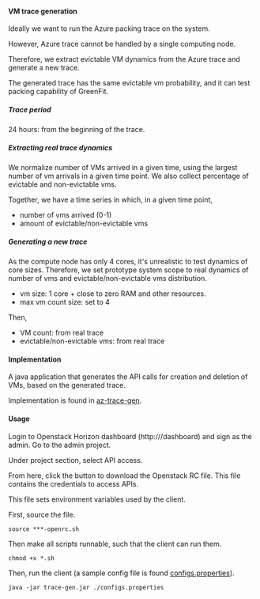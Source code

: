 #### VM trace generation

Ideally we want to run the Azure packing trace on the system.

However, Azure trace cannot be handled by a single computing node.

Therefore, we extract evictable VM dynamics from the Azure trace and generate a new trace.

The generated trace has the same evictable vm probability, and it can test packing capability of GreenFit.

##### Trace period

24 hours: from the beginning of the trace.

##### Extracting real trace dynamics

We normalize number of VMs arrived in a given time, using the largest number of vm arrivals in a given time point. We 
also collect percentage of evictable and non-evictable vms.

Together, we have a time series in which, in a given time point,
- number of vms arrived (0-1)
- amount of evictable/non-evictable vms

##### Generating a new trace

As the compute node has only 4 cores, it's unrealistic to test dynamics of core sizes. Therefore, we set prototype 
system scope to real dynamics of number of vms and evictable/non-evictable vms distribution.

- vm size: 1 core + close to zero RAM and other resources.
- max vm count size: set to 4

Then,
- VM count: from real trace
- evictable/non-evictable vms: from real trace

#### Implementation

A java application that generates the API calls for creation and deletion of VMs, based on the generated trace.

Implementation is found in [az-trace-gen](az-trace-gen).

#### Usage

Login to Openstack Horizon dashboard (http://<ip>/dashboard) and sign as the admin. Go to the admin project.

Under project section, select API access.

From here, click the button to download the Openstack RC file. This file contains the credentials to access APIs.

This file sets environment variables used by the client. 

First, source the file.

`source ***-openrc.sh`

Then make all scripts runnable, such that the client can run them.

`chmod +x *.sh`



Then, run the client (a sample config file is found [configs.properties](az-trace-gen%2Fsrc%2Fmain%2Fresources%2Fconfigs.properties)).

`java -jar trace-gen.jar ./configs.properties`